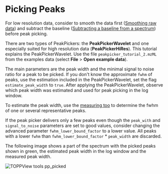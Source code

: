 Picking Peaks
============

For low resolution data, consider to smooth the data first ([Smoothing raw data](/tutorials/toppview-user-tutorial/smoothing-raw-data.md)) and subtract
the baseline ([Subtracting a baseline from a spectrum](/tutorials/toppview-user-tutorial/subtracting-a-baseline-from-a-spectrum.md)) before peak picking.

There are two types of PeakPickers: the **PeakPickerWavelet** and one especially suited for high resolution data (**PeakPickerHiRes**). This tutorial explains the PeakPickerWavelet. Use the file `peakpicker_tutorial_2.mzML` from the examples data (select **File** > **Open example data**).

The main parameters are the peak width and the minimal signal to noise ratio for a peak to be picked. If you don't know
the approximate `fwhm` of peaks, use the estimation included in the PeakPickerWavelet, set the flag `estimate_peak_width`
to `true`. After applying the PeakPickerWavelet, observe which peak width was estimated and used for peak picking in the
log window.

To estimate the peak width, use the [measuring too](/getting-started/visualize-with-openms/views-in-toppview.md#action-modes-and-their-uses) to determine
the fwhm of one or several representative peaks.

If the peak picker delivers only a few peaks even though the `peak_with` and `signal_to_noise` parameters are set to
good values, consider changing the advanced parameter `fwhm_lower_bound_factor` to a lower value. All peaks with a lower
`fwhm` than `fwhm_lower_bound_factor` \* `peak_width` are discarded.

The following image shows a part of the spectrum with the picked peaks shown in green, the estimated peak width in the
log window and the measured peak width.

![TOPPView tools pp\_picked](/_images/tutorials/topp/TOPPView_tools_pp_picked.png)
